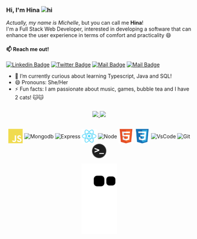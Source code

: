 ### Hi, I'm Hina <img src="https://user-images.githubusercontent.com/1303154/88677602-1635ba80-d120-11ea-84d8-d263ba5fc3c0.gif" width="28px" alt="hi">

_Actually, my name is Michelle_, but you can call me **Hina**!<br>
I'm a Full Stack Web Developer, interested in developing a software that can enhance the user experience in terms of comfort and practicality 😄

#### :mailbox: Reach me out!

[![Linkedin Badge](https://img.shields.io/badge/-Linkedin-0e76a8?style=flat&labelColor=0e76a8&logo=linkedin&logoColor=white)](https://www.linkedin.com/in/hinalio/)
[![Twitter Badge](https://img.shields.io/badge/-Twitter-1ca0f1?style=flat&labelColor=1ca0f1&logo=twitter&logoColor=white&link=https://twitter.com/liao_hina)](https://twitter.com/liao_hina)
[![Mail Badge](https://img.shields.io/badge/-Instagram-e84393?style=flat&labelColor=e84393&logo=instagram&logoColor=white)](https://instagram.com/hinazh)
[![Mail Badge](https://img.shields.io/badge/-Gmail-c0392b?style=flat&labelColor=c0392b&logo=gmail&logoColor=white)](mailto:miliaozh@gmail.com)

- 🌱 I’m currently curious about learning Typescript, Java and SQL!
- 😄 Pronouns: She/Her
- ⚡ Fun facts: I am passionate about music, games, bubble tea and I have 2 cats! :cat::cat:

## 
  
<div align="center">
  <a href="https://github.com/hinaliao">
  <img height="180em" src="https://github-readme-stats.vercel.app/api?username=hinaliao&show_icons=true&theme=nightowl&include_all_commits=true&count_private=true"/>
  <img height="180em" src="https://github-readme-stats.vercel.app/api/top-langs/?username=hinaliao&layout=compact&langs_count=7&theme=nightowl"/>    
  </a>
</div>  

##
  
<div style="display: inline_block" align="center">
  <img align="center" alt="JS" height="40" width="40" src="https://raw.githubusercontent.com/devicons/devicon/master/icons/javascript/javascript-plain.svg">  
  <img align="center" alt="Mongodb" height="40" width="40" src="https://cdn.jsdelivr.net/gh/devicons/devicon/icons/mongodb/mongodb-plain.svg">
  <img align="center" alt="Express" height="40" width="40" src="https://cdn.jsdelivr.net/gh/devicons/devicon/icons/express/express-original.svg">
  <img align="center" alt="React" height="40" width="40" src="https://raw.githubusercontent.com/devicons/devicon/master/icons/react/react-original.svg">
  <img align="center" alt="Node" height="40" width="40" src="https://cdn.jsdelivr.net/gh/devicons/devicon/icons/nodejs/nodejs-plain.svg">
  <img align="center" alt="HTML" height="40" width="40" src="https://raw.githubusercontent.com/devicons/devicon/master/icons/html5/html5-original.svg">
  <img align="center" alt="CSS" height="40" width="40" src="https://raw.githubusercontent.com/devicons/devicon/master/icons/css3/css3-original.svg">
  <img align="center" alt="VsCode" height="40" width="40" src="https://cdn.jsdelivr.net/gh/devicons/devicon/icons/visualstudio/visualstudio-plain.svg" />
  <img align="center" alt="Git" height="40" width="40" src="https://cdn.jsdelivr.net/gh/devicons/devicon/icons/git/git-original.svg" />
  <img align="center" alt="Terminal" height="40" width="40" src="https://raw.githubusercontent.com/github/explore/80688e429a7d4ef2fca1e82350fe8e3517d3494d/topics/terminal/terminal.png" />
</div>
  
<div align="center">
    
 ![Snake animation](https://github.com/hinalio/hinalio/blob/output/github-contribution-grid-snake.svg)
  
</div>
